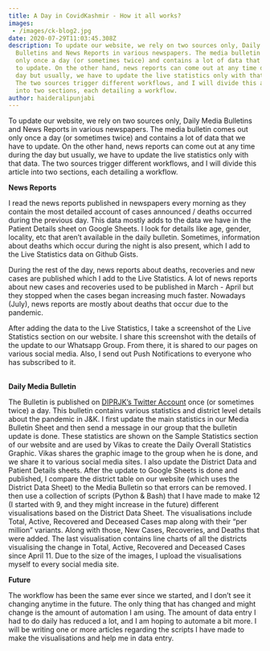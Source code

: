 ```yaml
---
title: A Day in CovidKashmir - How it all works?
images: 
 - /images/ck-blog2.jpg
date: 2020-07-29T11:03:45.308Z
description: To update our website, we rely on two sources only, Daily Media
  Bulletins and News Reports in various newspapers. The media bulletin comes out
  only once a day (or sometimes twice) and contains a lot of data that we have
  to update. On the other hand, news reports can come out at any time during the
  day but usually, we have to update the live statistics only with that data.
  The two sources trigger different workflows, and I will divide this article
  into two sections, each detailing a workflow.
author: haideralipunjabi
---
```

To update our website, we rely on two sources only, Daily Media Bulletins and News Reports in various newspapers. The media bulletin comes out only once a day (or sometimes twice) and contains a lot of data that we have to update. On the other hand, news reports can come out at any time during the day but usually, we have to update the live statistics only with that data. The two sources trigger different workflows, and I will divide this article into two sections, each detailing a workflow.

**News Reports**

I read the news reports published in newspapers every morning as they contain the most detailed account of cases announced / deaths occurred during the previous day. This data mostly adds to the data we have in the Patient Details sheet on Google Sheets. I look for details like age, gender, locality, etc that aren’t available in the daily bulletin. Sometimes, information about deaths which occur during the night is also present, which I add to the Live Statistics data on Github Gists.

During the rest of the day, news reports about deaths, recoveries and new cases are published which I add to the Live Statistics. A lot of news reports about new cases and recoveries used to be published in March - April but they stopped when the cases began increasing much faster. Nowadays (July), news reports are mostly about deaths that occur due to the pandemic.

After adding the data to the Live Statistics, I take a screenshot of the Live Statistics section on our website. I share this screenshot with the details of the update to our Whatsapp Group. From there, it is shared to our pages on various social media. Also, I send out Push Notifications to everyone who has subscribed to it.

**\
Daily Media Bulletin**

The Bulletin is published on [DIPRJK’s Twitter Account](https://twitter.com/diprjk) once (or sometimes twice) a day. This bulletin contains various statistics and district level details about the pandemic in J&K. I first update the main statistics in our Media Bulletin Sheet and then send a message in our group that the bulletin update is done. These statistics are shown on the Sample Statistics section of our website and are used by Vikas to create the Daily Overall Statistics Graphic. Vikas shares the graphic image to the group when he is done, and we share it to various social media sites. I also update the District Data and Patient Details sheets. After the update to Google Sheets is done and published, I compare the district table on our website (which uses the District Data Sheet) to the Media Bulletin so that errors can be removed. I then use a collection of scripts (Python & Bash) that I have made to make 12 (I started with 9, and they might increase in the future) different visualisations based on the District Data Sheet. The visualisations include Total, Active, Recovered and Deceased Cases map along with their “per million” variants. Along with those, New Cases, Recoveries, and Deaths that were added. The last visualisation contains line charts of all the districts visualising the change in Total, Active, Recovered and Deceased Cases since April 11. Due to the size of the images, I upload the visualisations myself to every social media site.

**Future**

The workflow has been the same ever since we started, and I don’t see it changing anytime in the future. The only thing that has changed and might change is the amount of automation I am using. The amount of data entry I had to do daily has reduced a lot, and I am hoping to automate a bit more. I will be writing one or more articles regarding the scripts I have made to make the visualisations and help me in data entry.